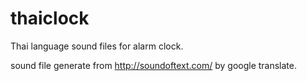 # thaiclock

Thai language sound files for alarm clock.

sound file generate from http://soundoftext.com/ by google translate.
